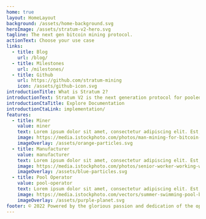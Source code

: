 ```yaml
---
home: true
layout: HomeLayout
background: /assets/home-background.svg
heroImage: /assets/stratum-v2-hero.svg
tagline: The next gen bitcoin mining protocol.
actionText: Choose your use case
links:
  - title: Blog
    url: /blog/
  - title: Milestones
    url: /milestones/
  - title: Github
    url: https://github.com/stratum-mining
    icon: /assets/github-icon.svg
introductionTitle: What is Stratum 2?
introductionText: Stratum V2 is the next generation protocol for pooled mining. It focuses on making data transfers more efficient, reducing physical infrastructure requirements for mining operations, and increasing security. Additionally, Stratum V2 introduces three new sub-protocols that allow miners to select their own transaction sets through a negotiation process with pools, improving decentralization.
introductionCtaTitle: Explore Documentation
introductionCtaLink: implementation/
features:
  - title: Miner
    value: miner
    text: Lorem ipsum dolor sit amet, consectetur adipiscing elit. Est, non nulla iaculis lacus mi. Eu fusce pellentesque mattis ultricies mauris orci, commodo.
    image: https://media.istockphoto.com/photos/man-mining-for-bitcoin-picture-id939519232?s=612x612
    imageOverlay: /assets/orange-particles.svg
  - title: Manufacturer
    value: manufacturer
    text: Lorem ipsum dolor sit amet, consectetur adipiscing elit. Est, non nulla iaculis lacus mi. Eu fusce pellentesque mattis ultricies mauris orci, commodo.
    image: https://media.istockphoto.com/photos/senior-worker-working-with-welding-tool-picture-id1266644220?s=612x612
    imageOverlay: /assets/blue-particles.svg
  - title: Pool Operator
    value: pool-operator
    text: Lorem ipsum dolor sit amet, consectetur adipiscing elit. Est, non nulla iaculis lacus mi. Eu fusce pellentesque mattis ultricies mauris orci, commodo.
    image: https://media.istockphoto.com/vectors/summer-swimming-pool-background-illustration-with-inflatable-ring-vector-id1304928779?s=612x612
    imageOverlay: /assets/purple-planet.svg
footer: © 2022 Powered by the glorious passion and dedication of the open-source bitcoin community.
---
```

